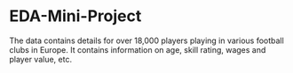 # EDA-Mini-Project
The data contains details for over 18,000 players playing in various football clubs in Europe. It contains information on age, skill rating, wages and player value, etc. 
